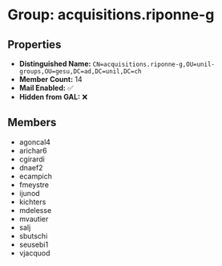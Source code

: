# Group: acquisitions.riponne-g

## Properties

- **Distinguished Name:** `CN=acquisitions.riponne-g,OU=unil-groups,OU=gesu,DC=ad,DC=unil,DC=ch`
- **Member Count:** 14
- **Mail Enabled:** ✅
- **Hidden from GAL:** ❌

## Members

- agoncal4
- arichar6
- cgirardi
- dnaef2
- ecampich
- fmeystre
- ijunod
- kichters
- mdelesse
- mvautier
- salj
- sbutschi
- seusebi1
- vjacquod
